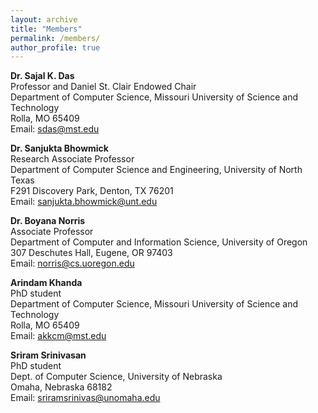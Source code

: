 ```yaml
---
layout: archive
title: "Members"
permalink: /members/
author_profile: true
---
```


__Dr. Sajal K. Das__  
Professor and Daniel St. Clair Endowed Chair  
Department of Computer Science, Missouri University of Science and Technology  
Rolla, MO 65409  
Email: <sdas@mst.edu>  

__Dr. Sanjukta Bhowmick__  
Research Associate Professor  
Department of Computer Science and Engineering, University of North Texas  
F291 Discovery Park, Denton, TX 76201  
Email: <sanjukta.bhowmick@unt.edu>  

__Dr. Boyana Norris__  
Associate Professor  
Department of Computer and Information Science, University of Oregon  
307 Deschutes Hall, Eugene, OR 97403  
Email: <norris@cs.uoregon.edu>  

__Arindam Khanda__  
PhD student  
Department of Computer Science, Missouri University of Science and Technology  
Rolla, MO 65409  
Email: <akkcm@mst.edu>  

__Sriram Srinivasan__  
PhD student  
Dept. of Computer Science, University of Nebraska  
Omaha, Nebraska 68182  
Email: <sriramsrinivas@unomaha.edu>  
